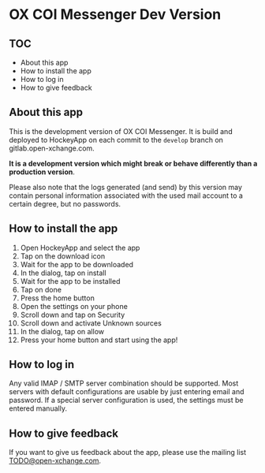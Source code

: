 # OX COI Messenger Dev Version

## TOC

* About this app
* How to install the app
* How to log in
* How to give feedback

## About this app

This is the development version of OX COI Messenger. It is build and deployed to HockeyApp on
each commit to the `develop` branch on gitlab.open-xchange.com.

**It is a development version which might break or
behave differently than a production version**.

Please also note that the logs generated (and send) by this version may contain
personal information associated with the used mail account to a certain degree,
but no passwords.

## How to install the app

1. Open HockeyApp and select the app
2. Tap on the download icon
3. Wait for the app to be downloaded
4. In the dialog, tap on install
5. Wait for the app to be installed
6. Tap on done
7. Press the home button
8. Open the settings on your phone
9. Scroll down and tap on Security
10. Scroll down and activate Unknown sources
11. In the dialog, tap on allow
12. Press your home button and start using the app!

## How to log in

Any valid IMAP / SMTP server combination should be supported. Most servers with default configurations are usable by just entering email and password.
If a special server configuration is used, the settings must be entered manually.

## How to give feedback

If you want to give us feedback about the app, please use the mailing list [TODO@open-xchange.com](mailto:TODO@open-xchange.com).